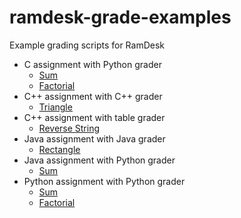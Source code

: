 # ramdesk-grade-examples
Example grading scripts for RamDesk

* C assignment with Python grader
    * [Sum](c_assignment_python_grader/sum/README.md)
    * [Factorial](c_assignment_python_grader/factorial/README.md)
* C++ assignment with C++ grader
    * [Triangle](c++_assignment_c++_grader/triangle/README.md)
* C++ assignment with table grader
    * [Reverse String](c++_assignment_table_grader/reverse_string/README.md)
* Java assignment with Java grader
    * [Rectangle](java_assignment_java_grader/rectangle/README.md)
* Java assignment with Python grader
    * [Sum](java_assignment_python_grader/sum/README.md)
* Python assignment with Python grader
    * [Sum](python_assignment_python_grader/sum/README.md)
    * [Factorial](python_assignment_python_grader/factorial/README.md)
